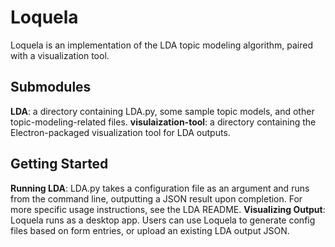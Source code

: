 # Loquela

Loquela is an implementation of the LDA topic modeling algorithm, paired with a visualization tool.

## Submodules

**LDA**: a directory containing LDA.py, some sample topic models, and other topic-modeling-related files.
**visulaization-tool**: a directory containing the Electron-packaged visualization tool for LDA outputs.

## Getting Started

**Running LDA**: LDA.py takes a configuration file as an argument and runs from the command line, outputting a JSON result upon completion. For more specific usage instructions, see the LDA README.
**Visualizing Output**: Loquela runs as a desktop app. Users can use Loquela to generate config files based on form entries, or upload an existing LDA output JSON.


